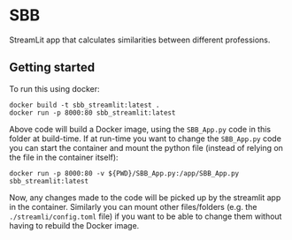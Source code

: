 # SBB
StreamLit app that calculates similarities between different professions.

## Getting started
To run this using docker:

```
docker build -t sbb_streamlit:latest .
docker run -p 8000:80 sbb_streamlit:latest
```

Above code will build a Docker image, using the `SBB_App.py` code in this folder at build-time.
If at run-time you want to change the `SBB_App.py` code you can start the container and mount the python file (instead of relying on the file in the container itself):

```
docker run -p 8000:80 -v ${PWD}/SBB_App.py:/app/SBB_App.py sbb_streamlit:latest
```

Now, any changes made to the code will be picked up by the streamlit app in the container.
Similarly you can mount other files/folders (e.g. the `./streamli/config.toml` file) if you want to be able to change them without having to rebuild the Docker image.